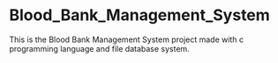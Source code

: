 # Blood_Bank_Management_System
 This is the Blood Bank Management System project made with c programming language and file database system.
